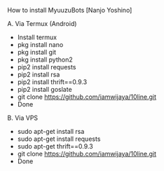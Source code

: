 How to install MyuuzuBots
[Nanjo Yoshino]

A. Via Termux (Android) 
   
   - Install termux 
   - pkg install nano
   - pkg install git
   - pkg install python2
   - pip2 install  requests
   - pip2 install rsa
   - pip2 install thrift==0.9.3
   - pip2 install goslate
   - git clone https://github.com/iamwijaya/10line.git
   - Done
   
B. Via VPS

   - sudo apt-get install rsa
   - sudo apt-get install requests
   - sudo apt-get thrift==0.9.3
   - git clone https://github.com/iamwijaya/10line.git
   - Done
